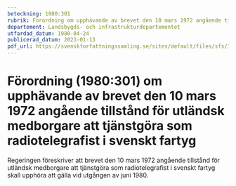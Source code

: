 ```yaml
---
beteckning: 1980:301
rubrik: Förordning om upphävande av brevet den 10 mars 1972 angående tillstånd för utländsk medborgare att tjänstgöra som radiotelegrafist i svenskt fartyg
departement: Landsbygds- och infrastrukturdepartementet
utfardad_datum: 1980-04-24
publicerad_datum: 2023-01-13
pdf_url: https://svenskforfattningssamling.se/sites/default/files/sfs/1980-04/SFS1980-301.pdf
---
```


# Förordning (1980:301) om upphävande av brevet den 10 mars 1972 angående tillstånd för utländsk medborgare att tjänstgöra som radiotelegrafist i svenskt fartyg

Regeringen föreskriver att brevet den 10 mars 1972 angående tillstånd för utländsk medborgare att tjänstgöra som radiotelegrafist i svenskt fartyg skall upphöra att gälla vid utgången av juni 1980.